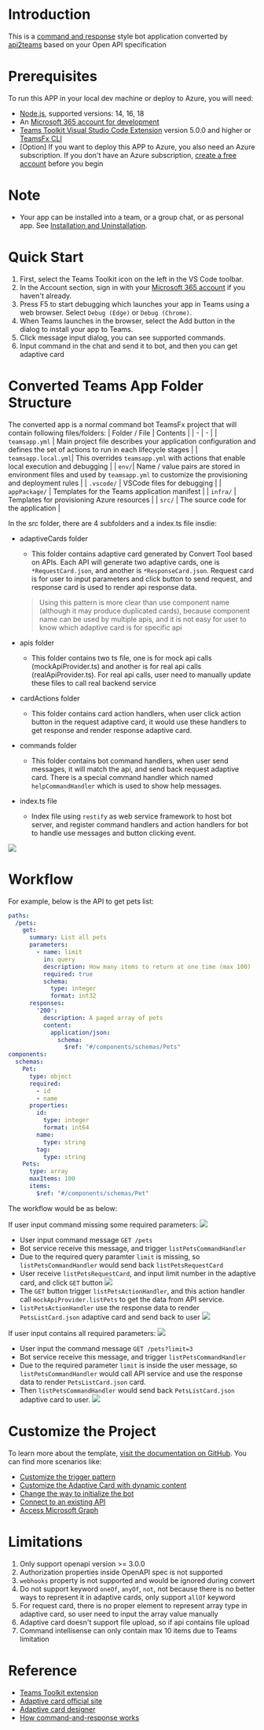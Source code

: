 # Introduction
This is a [command and response](https://learn.microsoft.com/en-us/microsoftteams/platform/bots/how-to/conversations/command-bot-in-teams) style bot application converted by [api2teams](https://github.com/OfficeDev/TeamsFx/tree/api2teams/packages/api2teams) based on your Open API specification

# Prerequisites

To run this APP in your local dev machine or deploy to Azure, you will need:

- [Node.js](https://nodejs.org/), supported versions: 14, 16, 18
- An [Microsoft 365 account for development](https://docs.microsoft.com/microsoftteams/platform/toolkit/accounts)
- [Teams Toolkit Visual Studio Code Extension](https://aka.ms/teams-toolkit) version 5.0.0 and higher or [TeamsFx CLI](https://aka.ms/teamsfx-cli)
- [Option] If you want to deploy this APP to Azure, you also need an Azure subscription. If you don't have an Azure subscription, [create a free account](https://azure.microsoft.com/en-us/free/) before you begin

# Note
- Your app can be installed into a team, or a group chat, or as personal app. See [Installation and Uninstallation](https://aka.ms/teamsfx-command-new#customize-installation).


# Quick Start
1. First, select the Teams Toolkit icon on the left in the VS Code toolbar.
1. In the Account section, sign in with your [Microsoft 365 account](https://docs.microsoft.com/microsoftteams/platform/toolkit/accounts) if you haven't already.
1. Press F5 to start debugging which launches your app in Teams using a web browser. Select `Debug (Edge)` or `Debug (Chrome)`.
1. When Teams launches in the browser, select the Add button in the dialog to install your app to Teams.
1. Click message input dialog, you can see supported commands.
1. Input command in the chat and send it to bot, and then you can get adaptive card

# Converted Teams App Folder Structure

The converted app is a normal command bot TeamsFx project that will contain following files/folders:
| Folder / File | Contents |
| - | - |
| `teamsapp.yml` | Main project file describes your application configuration and defines the set of actions to run in each lifecycle stages |
| `teamsapp.local.yml`| This overrides `teamsapp.yml` with actions that enable local execution and debugging |
| `env/`| Name / value pairs are stored in environment files and used by `teamsapp.yml` to customize the provisioning and deployment rules |
| `.vscode/` | VSCode files for debugging |
| `appPackage/` | Templates for the Teams application manifest |
| `infra/` | Templates for provisioning Azure resources |
| `src/` | The source code for the application |

In the src folder, there are 4 subfolders and a index.ts file insdie:

* adaptiveCards folder
    - This folder contains adaptive card generated by Convert Tool based on APIs. Each API will generate two adaptive cards, one is `*RequestCard.json`, and another is `*ResponseCard.json`. Request card is for user to input parameters and click button to send request, and response card is used to render api response data.
    > Using this pattern is more clear than use component name (although it may produce duplicated cards), because component name can be used by multiple apis, and it is not easy for user to know which adaptive card is for specific api

* apis folder
    - This folder contains two ts file, one is for mock api calls (mockApiProvider.ts) and another is for real api calls (realApiProvider.ts). For real api calls, user need to manually update these files to call real backend service

* cardActions folder
    - This folder contains card action handlers, when user click action button in the request adaptive card, it would use these handlers to get response and render response adaptive card.

* commands folder
    - This folder contains bot command handlers, when user send messages, it will match the api, and send back request adaptive card. There is a special command handler which named `helpCommandHandler` which is used to show help messages.

* index.ts file
    - Index file using `restify` as web service framework to host bot server, and register command handlers and action handlers for bot to handle use messages and button clicking event. 

![](https://github.com/OfficeDev/TeamsFx/wiki/api2teams/project-structure.png)

# Workflow
For example, below is the API to get pets list:

```yaml
paths:
  /pets:
    get:
      summary: List all pets
      parameters:
        - name: limit
          in: query
          description: How many items to return at one time (max 100)
          required: true
          schema:
            type: integer
            format: int32
      responses:
        '200':
          description: A paged array of pets
          content:
            application/json:    
              schema:
                $ref: "#/components/schemas/Pets"
components:
  schemas:
    Pet:
      type: object
      required:
        - id
        - name
      properties:
        id:
          type: integer
          format: int64
        name:
          type: string
        tag:
          type: string
    Pets:
      type: array
      maxItems: 100
      items:
        $ref: "#/components/schemas/Pet"
```

The workflow would be as below:

If user input command missing some required parameters:
![](https://github.com/OfficeDev/TeamsFx/wiki/api2teams/flow1.png)

- User input command message `GET /pets`
- Bot service receive this message, and trigger `listPetsCommandHandler`
- Due to the required query paramter `limit` is missing, so `listPetsCommandHandler` would send back `listPetsRequestCard`
- User receive `listPetsRequestCard`, and input limit number in the adaptive card, and click `GET` button
  ![](https://github.com/OfficeDev/TeamsFx/wiki/api2teams/workflow1.png)
- The `GET` button trigger `listPetsActionHandler`, and this action handler call `mockApiProvider.listPets` to get the data from API service.
- `listPetsActionHandler` use the response data to render `PetsListCard.json` adaptive card and send back to user
  ![](https://github.com/OfficeDev/TeamsFx/wiki/api2teams/workflow2.png)


If user input contains all required parameters:
![](https://github.com/OfficeDev/TeamsFx/wiki/api2teams/flow2.png)

- User input the command message `GET /pets?limit=3`
- Bot service receive this message, and trigger `listPetsCommandHandler`
- Due to the required parameter `limit` is inside the user message, so `listPetsCommandHandler` would call API service and use the response data to render `PetsListCard.json` card.  
-  Then `listPetsCommandHandler` would send back `PetsListCard.json` adaptive card to user.
  ![](https://github.com/OfficeDev/TeamsFx/wiki/api2teams/workflow3.png)


# Customize the Project
To learn more about the template, [visit the documentation on GitHub](https://aka.ms/teamsfx-command-new). You can find more scenarios like:

- [Customize the trigger pattern](https://aka.ms/teamsfx-command-new#customize-the-trigger-pattern)
- [Customize the Adaptive Card with dynamic content](https://aka.ms/teamsfx-command-new#how-to-build-command-response-using-adaptive-card-with-dynamic-content)
- [Change the way to initialize the bot](https://aka.ms/teamsfx-command-new#customize-initialization)
- [Connect to an existing API](https://aka.ms/teamsfx-command-new#connect-to-existing-api)
- [Access Microsoft Graph](https://aka.ms/teamsfx-add-sso-new)

# Limitations
1. Only support openapi version >= 3.0.0
1. Authorization properties inside OpenAPI spec is not supported
1. `webhooks` property is not supported and would be ignored during convert
1. Do not support keyword `oneOf`, `anyOf`, `not`, not because there is no better ways to represent it in adaptive cards, only support `allOf` keyword
1. For request card, there is no proper element to represent array type in adaptive card, so user need to input the array value manually
1. Adaptive card doesn't support file upload, so if api contains file upload
1. Command intellisense can only contain max 10 items due to Teams limitation

# Reference
- [Teams Toolkit extension](https://learn.microsoft.com/en-us/microsoftteams/platform/toolkit/teams-toolkit-fundamentals)
- [Adaptive card official site](https://adaptivecards.io/)
- [Adaptive card designer](https://adaptivecards.io/designer)
- [How command-and-response works](https://github.com/OfficeDev/TeamsFx/wiki/Respond-to-chat-commands-in-Teams#how-command-and-response-works)

